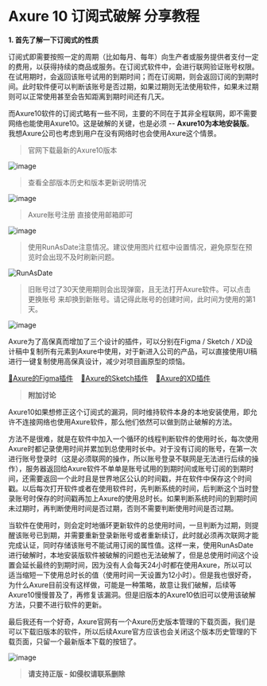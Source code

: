 # Axure 10 订阅式破解 分享教程

**1. 首先了解一下订阅式的性质**

订阅式即需要按照一定的周期（比如每月、每年）向生产者或服务提供者支付一定的费用，以获得持续的商品或服务。在订阅式软件中，会进行联网验证账号权限。在试用期时，会返回该账号试用的到期时间；而在订阅期，则会返回订阅的到期时间。此时软件便可以判断该账号是否过期，如果过期则无法使用软件，如果未过期则可以正常使用甚至会告知距离到期时间还有几天。

而Axure10软件的订阅式略有一些不同，主要的不同在于其非全程联网，即不需要网络也能使用Axure10。这是破解的关键，也是必须 -- **Axure10为本地安装版**。我想Axure公司也考虑到用户在没有网络时也会使用Axure这个情景。

> 官网下载最新的Axure10版本

![image](https://github.com/PM-Geeker-ORG/Adok/assets/143123392/6bbc4052-a373-4116-8de2-7af52d3eddd6)

> 查看全部版本历史和版本更新说明情况

![image](https://github.com/PM-Geeker-ORG/Adok/assets/143123392/d85db19a-3abc-4bca-bec5-b547e7e6cf80)

> Axure账号注册 直接使用邮箱即可

![image](https://github.com/PM-Geeker-ORG/Adok/assets/143123392/4874d833-c2bb-4d48-93ae-e5c4920285dd)

> 使用RunAsDate注意情况。建议使用图片红框中设置情况，避免原型在预览时会出现不及时刷新问题。

![RunAsDate](https://github.com/PM-Geeker-ORG/Adok/assets/143123392/5a9c7d4f-f6f1-4feb-83ea-4d680fb01377)

> 旧账号过了30天使用期则会出现弹窗，且无法打开Axure软件。可以点击 更换账号 来却换到新账号。请记得此账号的创建时间，此时间为使用的第1天。

![image](https://github.com/PM-Geeker-ORG/Adok/assets/143123392/affa2611-2ff9-4a2b-ad03-a45957f853bd)


Axure为了高保真而增加了三个设计的插件，可以分别在Figma / Sketch / XD设计稿中复制所有元素到Axure中使用，对于新进入公司的产品，可以直接使用UI稿进行一键复制使用高保真设计，减少对项目画原型的烦恼。

[🔅Axure的Figma插件](https://www.figma.com/community/plugin/837098402230990991/axure) &nbsp;&nbsp; [🔅Axure的Sketch插件](https://www.axure.com/axure-sketch-plugin) &nbsp;&nbsp; [🔅Axure的XD插件](https://xd.adobe.com/landing/plugin-download/en/desktop.html?pluginId=2d46a4a0)

> **附加讨论**

Axure10如果想修正这个订阅式的漏洞，同时维持软件本身的本地安装使用，即允许不连接网络也使用Axure软件，那么他们依然可以做到防止破解的方法。

方法不是很难，就是在软件中加入一个循环的线程判断软件的使用时长，每次使用Axure时都记录使用时间并累加到总使用时长中。对于没有订阅的账号，在第一次进行账号登录时（这是必须联网的操作，所以账号登录不联网是无法进行后续的操作），服务器返回给Axure软件不单单是账号试用的到期时间或账号订阅的到期时间，还需要返回一个此时且是世界地区公认的时间戳，并在软件中保存这个时间戳。以后每次打开软件或者在使用软件时，先判断系统的时间，后判断这个当时登录账号时保存的时间戳再加上Axure的使用总时长。如果判断系统时间的到期时间未过期时，再判断使用时间是否过期，否则不需要判断使用时间是否过期。

当软件在使用时，则会定时地循环更新软件的总使用时间，一旦判断为过期，则提醒该账号已到期，并需要重新登录新账号或者重新续订，此时就必须再次联网才能完成认证，同时存储该账号不能试用订阅的属性值。这样一来，使用RunAsDate进行破解时，本地安装版软件被破解的问题也无法破解了，但是总使用时间这个设置会延长最终的到期时间，因为没有人会每天24小时都在使用Axure，所以可以适当缩短一下使用总时长的值（使用时间一天设置为12小时）。但是我也很好奇，为什么Axure目前没有这样做，可能是一种策略，故意让我们破解，后续等Axure10慢慢普及了，再修复该漏洞。但是旧版本的Axure10依旧可以使用该破解方法，只要不进行软件的更新。

最后我还有一个好奇，Axure官网有一个Axure历史版本管理的下载页面，我们是可以下载旧版本的软件，所以后续Axure官方应该也会关闭这个版本历史管理的下载页面，只留一个最新版本下载的按钮了。

![image](https://github.com/PM-Geeker-ORG/Adok/assets/143123392/954044af-fede-4091-9820-408ecea5e941)

> **请支持正版 - 如侵权请联系删除**
